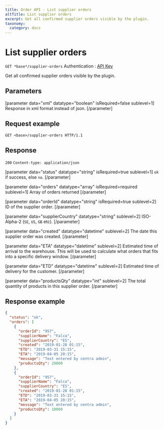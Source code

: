 ```yaml
---
title: Order API - List supplier orders
altTitle: List supplier orders
excerpt: Get all confirmed supplier orders visible by the plugin.
taxonomy:
  category: docs
---
```


# List supplier orders

`GET *base*/supplier-orders`
Authentication : [API Key](/api-references/api-intro#authentication)

Get all confirmed supplier orders visible by the plugin.

## Parameters

[parameter data="xml" datatype="boolean" isRequired=false sublevel=1]
Response in xml format instead of json.
[/parameter]

## Request example

`GET <base>/supplier-orders HTTP/1.1`

<!--
```eval_rst
.. _order-api-list-supplier-deliveries-response:
```
-->

## Response

`200` `Content-type: application/json`

[parameter data="status" datatype="string" isRequired=true sublevel=1]
``ok`` if success, else ``no``.
[/parameter]

[parameter data="orders" datatype="array" isRequired=required sublevel=1]
Array of orders returned
[/parameter]

[parameter data="orderId" datatype="string" isRequired=true sublevel=2]
ID of the supplier order.
[/parameter]

[parameter data="supplierCountry" datatype="string" sublevel=2]
ISO-Alpha-2 (``SE``, ``US``, ``GB`` etc).
[/parameter]

[parameter data="created" datatype="datetime" sublevel=2]
The date this supplier order was created.
[/parameter]

[parameter data="ETA" datatype="datetime" sublevel=2]
Estimated time of arrival to the warehouse. This will be used to calculate what orders that fits into a specific delivery window.
[/parameter]

[parameter data="ETD" datatype="datetime" sublevel=2]
Estimated time of delivery for the customer.
[/parameter]

[parameter data="productsQty" datatype="int" sublevel=2]
The total quantity of products in this supplier order.
[/parameter]


## Response example

```json
{
  "status": "ok",
  "orders": [
    {
      "orderId": "957",
      "supplierName": "Falca",
      "supplierCountry": "ES",
      "created": "2019-01-28 01:15",
      "ETD": "2019-03-31 15:15",
      "ETA": "2019-04-05 20:15",
      "message": "Text entered by centra admin",
      "productsQty": 20000
    },
    {
      "orderId": "957",
      "supplierName": "Falca",
      "supplierCountry": "ES",
      "created": "2019-01-28 01:15",
      "ETD": "2019-03-31 15:15",
      "ETA": "2019-04-05 20:15",
      "message": "Text entered by centra admin",
      "productsQty": 10000
    }
  ]
}
```
